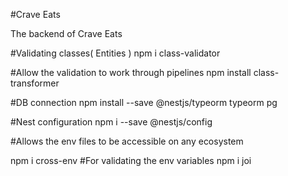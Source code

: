 #Crave Eats

The backend of Crave Eats

<!-- Git code -->

<!-- NPM Packages needed to build this project -->

#Validating classes( Entities )
npm i class-validator

#Allow the validation to work through pipelines
npm install class-transformer

#DB connection
npm install --save @nestjs/typeorm typeorm pg

#Nest configuration
npm i --save @nestjs/config

#Allows the env files to be accessible on any ecosystem

npm i cross-env
#For validating the env variables
npm i joi
